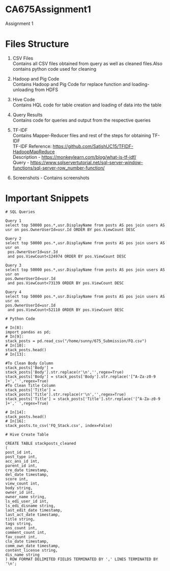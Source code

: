 # CA675Assignment1
Assignment 1

# Files Structure
 1) CSV Files </br>
    Contains all CSV files obtained from query as well as cleaned files.Also contains python code used for cleaning
  
2) Hadoop and Pig Code </br>
    Contains Hadoop and Pig Code for replace function and loading-unloading from HDFS

3) Hive Code </br> 
    Contains HQL code for table creation and loading of data into the table

4) Query Results </br>
    Contains code for queries and output from the respective queries

5) TF-IDF </br> 
   Contains Mapper-Reducer files and rest of the steps for obtaining TF-IDF </br> 
   TF-IDF Reference: https://github.com/SatishUC15/TFIDF-HadoopMapReduce </br>
   Description - https://monkeylearn.com/blog/what-is-tf-idf/ </br>
   Query - https://www.sqlservertutorial.net/sql-server-window-functions/sql-server-row_number-function/</br>

6) Screenshots - Contains screenshots

# Important Snippets

```
# SQL Queries

Query 1
select top 50000 pos.*,usr.DisplayName from posts AS pos join users AS usr on pos.OwnerUserId=usr.Id ORDER BY pos.ViewCount DESC
 
Query 2
select top 50000 pos.*,usr.DisplayName from posts AS pos join users AS usr on 
 pos.OwnerUserId=usr.Id 
 and pos.ViewCount<124974 ORDER BY pos.ViewCount DESC
 
Query 3
select top 50000 pos.*,usr.DisplayName from posts AS pos join users AS usr on 
pos.OwnerUserId=usr.Id 
 and pos.ViewCount<73139 ORDER BY pos.ViewCount DESC
 
Query 4
select top 50000 pos.*,usr.DisplayName from posts AS pos join users AS usr on 
pos.OwnerUserId=usr.Id 
 and pos.ViewCount<52110 ORDER BY pos.ViewCount DESC
```

```
# Python Code

# In[8]:
import pandas as pd;
# In[9]:
stack_posts = pd.read_csv("/home/sunny/675_Submission/FQ.csv")
# In[10]:
stack_posts.head()
# In[13]:

#To Clean Body Column
stack_posts['Body'] = stack_posts['Body'].str.replace(r'\n','',regex=True)
stack_posts['Body'] = stack_posts['Body'].str.replace('[^A-Za-z0-9 ]+',' ',regex=True)
#To Clean Title Column
stack_posts['Title'] = stack_posts['Title'].str.replace(r'\n','',regex=True)
stack_posts['Title'] = stack_posts['Title'].str.replace('[^A-Za-z0-9 ]+',' ',regex=True)

# In[14]:
stack_posts.head()
# In[16]:
stack_posts.to_csv('FQ_Stack.csv', index=False)
```

```
# Hive Create Table

CREATE TABLE stackposts_cleaned
(
post_id int,
post_type int, 
acc_ans_id int,
parent_id int,
cre_date timestamp,
del_date timestamp,
score int,
view_count int,
body string,
owner_id int,
owner_name string,
ls_edi_user_id int,
ls_edi_disname string,
last_edit_date timestamp,
last_act_date timestamp,
title string,
tags string,
ans_count int,
comment_count int,
fav_count int,
clo_date timestamp,
comm_own_date timestamp,
content_license string,
dis_name string
) ROW FORMAT DELIMITED FIELDS TERMINATED BY ',' LINES TERMINATED BY '\n';
```

